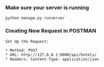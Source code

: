 ### Make sure your server is running
```
python manage.py runserver

```

### Creating New Request in POSTMAN

```
Set Up the Request:

* Method: POST
* URL: http://127.0.0.1:8000/api/hotels/
* Headers: Content-Type: application/json



```
